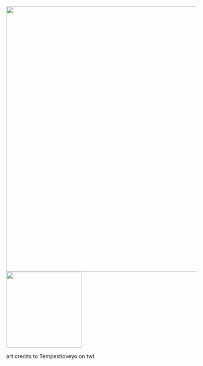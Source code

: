 <img src="https://files.catbox.moe/50fnvx.png" width="700" height="700"> 
<img src="https://files.catbox.moe/lpde81.gif" width="200" height="200"> 

art credits to Tempestloveyo on twt
